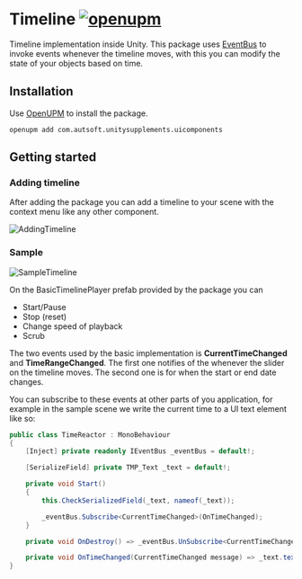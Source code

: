 # Timeline [![openupm](https://img.shields.io/npm/v/com.autsoft.unitysupplements.uicomponents?label=openupm&registry_uri=https://package.openupm.com)](https://openupm.com/packages/com.autsoft.unitysupplements.uicomponents/)

Timeline implementation inside Unity. This package uses [EventBus](../EventBus/EventBus.md) to invoke events whenever the timeline moves, with this you can modify the state of your objects based on time.
## Installation

Use [OpenUPM](https://openupm.com/) to install the package.

```
openupm add com.autsoft.unitysupplements.uicomponents
```

## Getting started

### Adding timeline

After adding the package you can add a timeline to your scene with the context menu like any other component.


![AddingTimeline](~/images/Timeline/addingtimeline.png)

### Sample

![SampleTimeline](~/images/Timeline/timelinesample.png)

On the BasicTimelinePlayer prefab provided by the package you can
- Start/Pause
- Stop (reset)
- Change speed of playback
- Scrub

The two events used by the basic implementation is **CurrentTimeChanged** and **TimeRangeChanged**. The first one notifies of the whenever the slider on the timeline moves. The second one is for when the start or end date changes. 

You can subscribe to these events at other parts of you application, for example in the sample scene we write the current time to a UI text element like so:
```csharp
public class TimeReactor : MonoBehaviour
{
    [Inject] private readonly IEventBus _eventBus = default!;

    [SerializeField] private TMP_Text _text = default!;

    private void Start()
    {
        this.CheckSerializedField(_text, nameof(_text));

        _eventBus.Subscribe<CurrentTimeChanged>(OnTimeChanged);
    }

    private void OnDestroy() => _eventBus.UnSubscribe<CurrentTimeChanged>(OnTimeChanged);

    private void OnTimeChanged(CurrentTimeChanged message) => _text.text = message.CurrentTime.ToString(CultureInfo.InvariantCulture);
}
```
